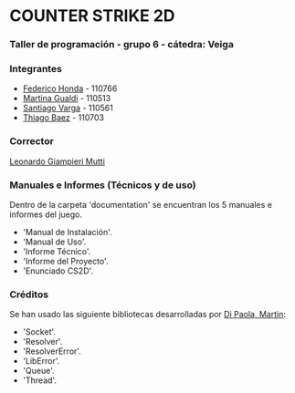 # COUNTER STRIKE 2D 

### Taller de programación - grupo 6 - cátedra: Veiga

### Integrantes

- [Federico Honda](https://github.com/federicohonda) - 110766
- [Martina Gualdi](https://github.com/martinagualdi) - 110513
- [Santiago Varga](https://github.com/SantiagoVarga) - 110561
- [Thiago Baez](https://github.com/thiagobaez) - 110703

### Corrector
[Leonardo Giampieri Mutti](https://github.com/leogm99)

### Manuales e Informes (Técnicos y de uso)
Dentro de la carpeta 'documentation' se encuentran los 5 manuales e informes del juego.

- 'Manual de Instalación'.
- 'Manual de Uso'.
- 'Informe Técnico'.
- 'Informe del Proyecto'.
- 'Enunciado CS2D'.

### Créditos
Se han usado las siguiente bibliotecas desarrolladas por [Di Paola, Martin](https://www.github.com/eldipa):

- 'Socket'.
- 'Resolver'.
- 'ResolverError'.
- 'LibError'.
- 'Queue'.
- 'Thread'.
